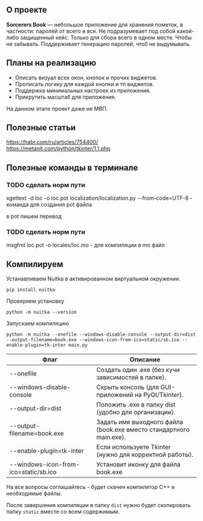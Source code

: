 ## О проекте

**Sorcerers Book** — небольшое приложение для хранения пометок, в частности: паролей от всего и вся.
Не подразумевает под собой какой-либо защищенный кейс. Только для сбора всего в одном месте. Чтобы не забывать.
Поддерживает генерацию паролей, чтоб не выдумывать.

## Планы на реализацию

- Описать визуал всех окон, кнопок и прочих виджетов.
- Прописать логику для каждой кнопки и тп виджетов.
- Поддержка минимальных настроек из приложения.
- Прикрутить масштаб для приложения.

На данном этапе проект даже не МВП.

## Полезные статьи
https://habr.com/ru/articles/754400/
https://metanit.com/python/tkinter/1.1.php


## Полезные команды в терминале
### TODO сделать норм пути
xgettext -d loc -o loc.pot localization/localization.py --from-code=UTF-8 - команда для создания pot файла

в pot пишем перевод

### TODO сделать норм пути
msgfmt loc.pot -o locales/loc.mo  - для компиляции в mo файл


## Компилируем
Устанавливаем Nuitka в активированном виртуальном окружении.
```
pip install nuitka
```
Проверяем установку
```
python -m nuitka --version
```
Запускаем компиляцию
```
python -m nuitka --onefile --windows-disable-console --output-dir=dist --output-filename=book.exe --windows-icon-from-ico=static/sb.ico --enable-plugin=tk-inter main.py
```
| Флаг                                  | Описание                                                               |
|---------------------------------------|------------------------------------------------------------------------|
| --onefile                             | Создать один .exe (без кучи зависимостей в папке).                     |
| --windows-disable-console             | Скрыть консоль (для GUI-приложений на PyQt/Tkinter).                   |
| --output-dir=dist                     | Положить .exe в папку dist (удобно для организации).                   |
| --output-filename=book.exe            | Задать имя выходного файла <br>(book.exe вместо стандартного main.exe).|
| --enable-plugin=tk-inter              | Если используете Tkinter (нужно для корректной работы).                |
| --windows-icon-from-ico=static/sb.ico | Установит иконку для файла book.exe                                    |

На все вопросы соглашайтесь - будет скачен компилятор C++ и необходимые файлы.

После завершения компиляции в папку `dist` нужно будет скопировать папку `static` вместе со всем содержимым.
